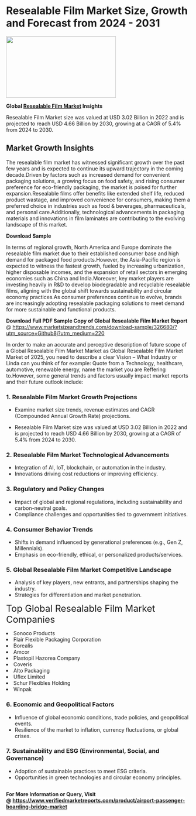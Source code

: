 <H1>Resealable Film Market Size, Growth and Forecast from 2024 - 2031</H1><img class="aligncenter size-medium wp-image-584254" src="https://thirdeyenews.in/wp-content/uploads/2024/09/Global-Market-Research-300x168.jpeg" alt="" width="300" height="168" /><p><strong>Global&nbsp;<a href="https://www.marketsizeandtrends.com/download-sample/326680/?utm_source=Github8j?utm_medium=220">Resealable Film Market</a> Insights</strong></p><p>Resealable Film Market size was valued at USD 3.02 Billion in 2022 and is projected to reach USD 4.66 Billion by 2030, growing at a CAGR of 5.4% from 2024 to 2030.</p><p><h2>Market Growth Insights</h2> <p>The resealable film market has witnessed significant growth over the past few years and is expected to continue its upward trajectory in the coming decade.Driven by factors such as increased demand for convenient packaging solutions, a growing focus on food safety, and rising consumer preference for eco-friendly packaging, the market is poised for further expansion.Resealable films offer benefits like extended shelf life, reduced product wastage, and improved convenience for consumers, making them a preferred choice in industries such as food & beverages, pharmaceuticals, and personal care.Additionally, technological advancements in packaging materials and innovations in film laminates are contributing to the evolving landscape of this market.</p> <p><strong>Download Sample</strong></p> <p>In terms of regional growth, North America and Europe dominate the resealable film market due to their established consumer base and high demand for packaged food products.However, the Asia-Pacific region is expected to witness the fastest growth, fueled by increasing urbanization, higher disposable incomes, and the expansion of retail sectors in emerging economies such as China and India.Moreover, key market players are investing heavily in R&D to develop biodegradable and recyclable resealable films, aligning with the global shift towards sustainability and circular economy practices.As consumer preferences continue to evolve, brands are increasingly adopting resealable packaging solutions to meet demand for more sustainable and functional products.</p> <p><span class=""><strong>Download Full PDF Sample Copy of Global Resealable Film Market Report</strong> @ <a href="https://www.marketsizeandtrends.com/download-sample/326680/?utm_source=Github8j?utm_medium=220" target="_blank">https://www.marketsizeandtrends.com/download-sample/326680/?utm_source=Github8j?utm_medium=220</a></span></p><p>In order to make an accurate and perceptive description of future scope of a Global&nbsp;Resealable Film Market Market as Global&nbsp;Resealable Film Market Market of 2025, you need to describe a clear Vision &ndash; What Industry or Linda can you think of for example: Quote from a Technology, healthcare, automotive, renewable energy, name the market you are Reffering to.However, some general trends and factors usually impact market reports and their future outlook include:</p><h3>1.&nbsp;<strong>Resealable Film Market Growth Projections</strong></h3><ul><li>Examine market size trends, revenue estimates and CAGR (Compounded Annual Growth Rate) projections.</li><li><p>Resealable Film Market size was valued at USD 3.02 Billion in 2022 and is projected to reach USD 4.66 Billion by 2030, growing at a CAGR of 5.4% from 2024 to 2030.</p></li></ul><h3>2.&nbsp;<strong>Resealable Film Market Technological Advancements</strong></h3><ul><li>Integration of AI, IoT, blockchain, or automation in the industry.</li><li>Innovations driving cost reductions or improving efficiency.</li></ul><h3>3.&nbsp;<strong>Regulatory and Policy Changes</strong></h3><ul><li>Impact of global and regional regulations, including sustainability and carbon-neutral goals.</li><li>Compliance challenges and opportunities tied to government initiatives.</li></ul><h3>4.&nbsp;<strong>Consumer Behavior Trends</strong></h3><ul><li>Shifts in demand influenced by generational preferences (e.g., Gen Z, Millennials).</li><li>Emphasis on eco-friendly, ethical, or personalized products/services.</li></ul><h3>5.&nbsp;<strong>Global Resealable Film Market Competitive Landscape</strong></h3><ul><li>Analysis of key players, new entrants, and partnerships shaping the industry.</li><li>Strategies for differentiation and market penetration.</li></ul><p data-pm-slice="1 1 []"><span style="color: inherit; font-family: inherit; font-size: 25px;">Top Global Resealable Film Market Companies</span></p><div class="" data-test-id=""><p><li>Sonoco Products</li><li> Flair Flexible Packaging Corporation</li><li> Borealis</li><li> Amcor</li><li> Plastopil Hazorea Company</li><li> Coveris</li><li> Alto Packaging</li><li> Uflex Limited</li><li> Schur Flexibles Holding</li><li> Winpak</li></p></div><h3>6.&nbsp;<strong>Economic and Geopolitical Factors</strong></h3><ul><li>Influence of global economic conditions, trade policies, and geopolitical events.</li><li>Resilience of the market to inflation, currency fluctuations, or global crises.</li></ul><h3>7.&nbsp;<strong>Sustainability and ESG (Environmental, Social, and Governance)</strong></h3><ul><li>Adoption of sustainable practices to meet ESG criteria.</li><li>Opportunities in green technologies and circular economy principles.</li></ul><h2><strong style="font-size: 14px;">For More Information or Query, Visit @&nbsp;</strong><a style="background-color: #ffffff; font-size: 14px;" href="https://www.marketsizeandtrends.com/report/resealable-film-market/" target="_blank">https://www.verifiedmarketreports.com/product/airport-passenger-boarding-bridge-market</a></h2>